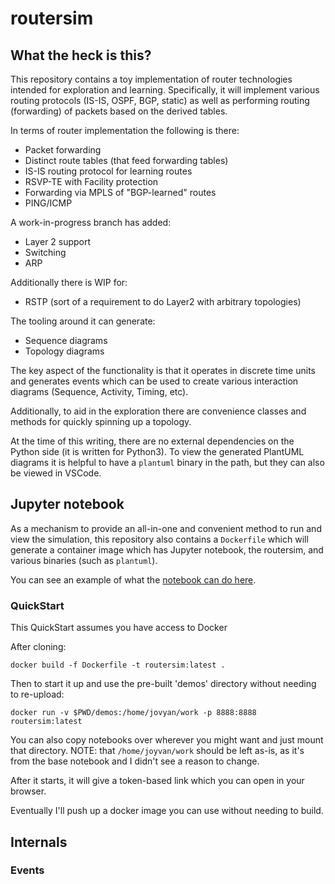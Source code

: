 # routersim

## What the heck is this?

This repository contains a toy implementation of router technologies intended for exploration and learning. 
Specifically, it will implement various routing protocols (IS-IS, OSPF, BGP, static) as well as performing routing (forwarding) of packets based on the derived tables.

In terms of router implementation the following is there:
* Packet forwarding
* Distinct route tables (that feed forwarding tables)
* IS-IS routing protocol for learning routes
* RSVP-TE with Facility protection 
* Forwarding via MPLS of "BGP-learned" routes
* PING/ICMP 

A work-in-progress branch has added:
* Layer 2 support
* Switching
* ARP

Additionally there is WIP for:
* RSTP (sort of a requirement to do Layer2 with arbitrary topologies)

The tooling around it can generate:
* Sequence diagrams
* Topology diagrams

The key aspect of the functionality is that it operates in discrete time units and generates events which can be used to create various interaction diagrams (Sequence, Activity, Timing, etc). 

Additionally, to aid in the exploration there are convenience classes and methods for quickly spinning up a topology.

At the time of this writing, there are no external dependencies on the Python side (it is written for Python3). To view the generated PlantUML diagrams it is helpful to have a `plantuml` binary in the path, but they can also be viewed in VSCode.

## Jupyter notebook

As a mechanism to provide an all-in-one and convenient method to run and view the simulation, this repository also contains a `Dockerfile` which will generate a container image which has Jupyter notebook, the routersim, and various binaries (such as `plantuml`). 

You can see an example of what the [notebook can do here](samples/isis_demo/isis_demo.md).
### QuickStart
    
This QuickStart assumes you have access to Docker

After cloning:

`docker build -f Dockerfile -t routersim:latest .`

Then to start it up and use the pre-built 'demos' directory without needing to re-upload:

`docker run -v $PWD/demos:/home/jovyan/work -p 8888:8888 routersim:latest`

You can also copy notebooks over wherever you might want and just mount that directory. 
NOTE: that `/home/joyvan/work` should be left as-is, as it's from the base notebook and I didn't see a reason to change.

After it starts, it will give a token-based link which you can open in your browser.

Eventually I'll push up a docker image you can use without needing to build. 


## Internals

### Events


